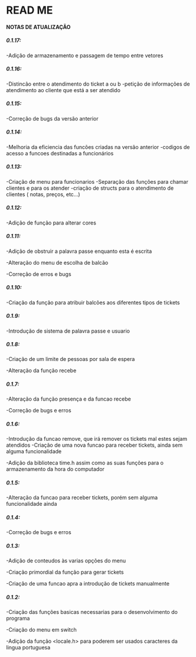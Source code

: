 # READ ME
#### NOTAS DE ATUALIZAÇÃO
##### 0.1.17:
-Adição de armazenamento e passagem de tempo entre vetores
##### 0.1.16:
-Distincão entre o atendimento do ticket a ou b
-petição de informações de atendimento ao cliente que está a ser atendido
##### 0.1.15:
-Correção de bugs da versão anterior
##### 0.1.14:
-Melhoria da eficiencia das funcões criadas na versão anterior
-codigos de acesso a funcoes destinadas a funcionários
##### 0.1.13:
-Criação de menu para funcionarios
-Separação das funções para chamar clientes e para os atender
-criação de structs para o atendimento de clientes ( notas, preços, etc...)
##### 0.1.12:
-Adição de função para alterar cores

##### 0.1.11:
-Adição de obstruir a palavra passe enquanto esta é escrita

-Alteração do menu de escolha de balcão

-Correção de erros e bugs

##### 0.1.10:
-Criação da função para atribuir balcões aos diferentes tipos de tickets

##### 0.1.9:
-Introdução de sistema de palavra passe e usuario

##### 0.1.8:
-Criação de um limite de pessoas por sala de espera

-Alteração da função recebe

##### 0.1.7:
-Alteração da função presença e da funcao recebe

-Correção de bugs e erros

##### 0.1.6:
-Introdução da funcao remove, que irá remover os tickets mal estes sejam atendidos
-Criação de uma nova funcao para receber tickets, ainda sem alguma funcionalidade

-Adição da biblioteca time.h assim como as suas funções para o armazenamento da hora do computador

##### 0.1.5:
-Alteração da funcao para receber tickets, porém sem alguma funcionalidade ainda

##### 0.1.4:
-Correção de bugs e erros

##### 0.1.3:
-Adição de conteudos às varias opções do menu

-Criação primordial da função para gerar tickets

-Criação de uma funcao apra a introdução de tickets manualmente


##### 0.1.2:

-Criação das funções basicas necessarias para o desenvolvimento do programa

-Criação do menu em switch

-Adição da função <locale.h> para poderem ser usados caracteres da lingua portuguesa
